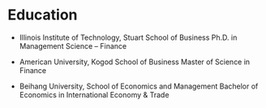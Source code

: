 # Education
- Illinois Institute of Technology, Stuart School of Business
	Ph.D. in Management Science – Finance


- American University, Kogod School of Business
	Master of Science in Finance


- Beihang University, School of Economics and Management 
	Bachelor of Economics in International Economy & Trade